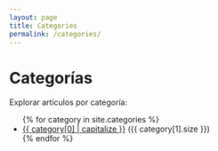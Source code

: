 ```yaml
---
layout: page
title: Categories
permalink: /categories/
---
```


# Categorías

Explorar artículos por categoría:

<ul>
{% for category in site.categories %}
  <li><a href=\"/categories/{{ category[0] }}\">{{ category[0] | capitalize }}</a> ({{ category[1].size }})</li>
{% endfor %}
</ul>

